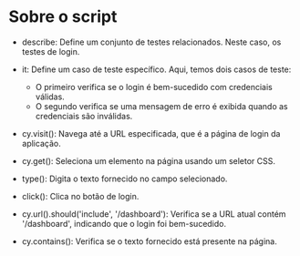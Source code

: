 # Sobre o script

- describe: Define um conjunto de testes relacionados. Neste caso, os testes de login.

- it: Define um caso de teste específico. Aqui, temos dois casos de teste:
 
    - O primeiro verifica se o login é bem-sucedido com credenciais válidas.
    - O segundo verifica se uma mensagem de erro é exibida quando as credenciais são inválidas.

- cy.visit(): Navega até a URL especificada, que é a página de login da aplicação.

- cy.get(): Seleciona um elemento na página usando um seletor CSS.

- type(): Digita o texto fornecido no campo selecionado.

- click(): Clica no botão de login.

- cy.url().should('include', '/dashboard'): Verifica se a URL atual contém '/dashboard', indicando que o login foi bem-sucedido.

- cy.contains(): Verifica se o texto fornecido está presente na página.